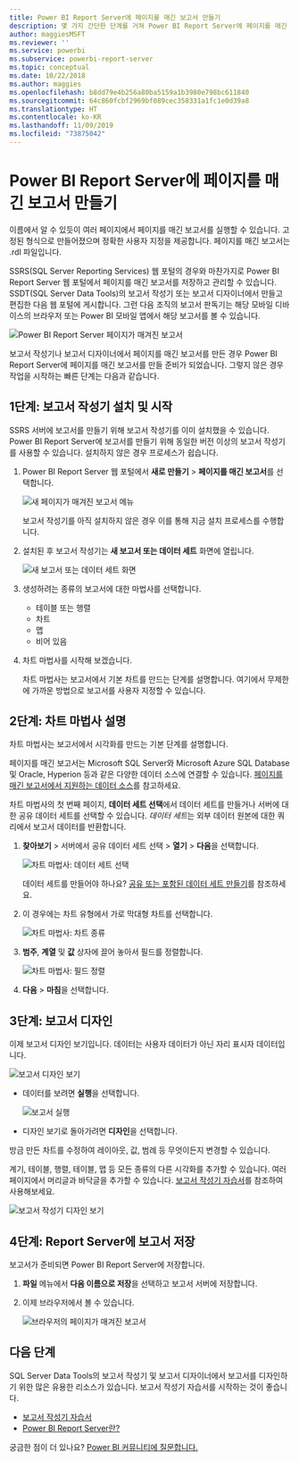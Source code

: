 ```yaml
---
title: Power BI Report Server에 페이지를 매긴 보고서 만들기
description: 몇 가지 간단한 단계를 거쳐 Power BI Report Server에 페이지를 매긴 보고서를 만드는 방법을 알아봅니다.
author: maggiesMSFT
ms.reviewer: ''
ms.service: powerbi
ms.subservice: powerbi-report-server
ms.topic: conceptual
ms.date: 10/22/2018
ms.author: maggies
ms.openlocfilehash: b8dd79e4b256a80ba5159a1b3980e798bc611840
ms.sourcegitcommit: 64c860fcbf2969bf089cec358331a1fc1e0d39a8
ms.translationtype: HT
ms.contentlocale: ko-KR
ms.lasthandoff: 11/09/2019
ms.locfileid: "73875042"
---
```

# <a name="create-a-paginated-report-for-power-bi-report-server"></a>Power BI Report Server에 페이지를 매긴 보고서 만들기
이름에서 알 수 있듯이 여러 페이지에서 페이지를 매긴 보고서를 실행할 수 있습니다. 고정된 형식으로 만들어졌으며 정확한 사용자 지정을 제공합니다. 페이지를 매긴 보고서는 .rdl 파일입니다.

SSRS(SQL Server Reporting Services) 웹 포털의 경우와 마찬가지로 Power BI Report Server 웹 포털에서 페이지를 매긴 보고서를 저장하고 관리할 수 있습니다. SSDT(SQL Server Data Tools)의 보고서 작성기 또는 보고서 디자이너에서 만들고 편집한 다음 웹 포털에 게시합니다. 그런 다음 조직의 보고서 판독기는 해당 모바일 디바이스의 브라우저 또는 Power BI 모바일 앱에서 해당 보고서를 볼 수 있습니다.

![Power BI Report Server 페이지가 매겨진 보고서](media/quickstart-create-paginated-report/reportserver-paginated-report.png)

보고서 작성기나 보고서 디자이너에서 페이지를 매긴 보고서를 만든 경우 Power BI Report Server에 페이지를 매긴 보고서를 만들 준비가 되었습니다. 그렇지 않은 경우 작업을 시작하는 빠른 단계는 다음과 같습니다.

## <a name="step-1-install-and-start-report-builder"></a>1단계: 보고서 작성기 설치 및 시작
SSRS 서버에 보고서를 만들기 위해 보고서 작성기를 이미 설치했을 수 있습니다. Power BI Report Server에 보고서를 만들기 위해 동일한 버전 이상의 보고서 작성기를 사용할 수 있습니다. 설치하지 않은 경우 프로세스가 쉽습니다.

1. Power BI Report Server 웹 포털에서 **새로 만들기** > **페이지를 매긴 보고서**를 선택합니다.
   
    ![새 페이지가 매겨진 보고서 메뉴](media/quickstart-create-paginated-report/reportserver-new-paginated-report-menu.png)
   
    보고서 작성기를 아직 설치하지 않은 경우 이를 통해 지금 설치 프로세스를 수행합니다.
2. 설치된 후 보고서 작성기는 **새 보고서 또는 데이터 세트** 화면에 열립니다.
   
    ![새 보고서 또는 데이터 세트 화면](media/quickstart-create-paginated-report/reportserver-paginated-new-report-screen.png)
3. 생성하려는 종류의 보고서에 대한 마법사를 선택합니다.
   
   * 테이블 또는 행렬
   * 차트
   * 맵
   * 비어 있음
4. 차트 마법사를 시작해 보겠습니다.
   
    차트 마법사는 보고서에서 기본 차트를 만드는 단계를 설명합니다. 여기에서 무제한에 가까운 방법으로 보고서를 사용자 지정할 수 있습니다.

## <a name="step-2-go-through-the-chart-wizard"></a>2단계: 차트 마법사 설명
차트 마법사는 보고서에서 시각화를 만드는 기본 단계를 설명합니다.

페이지를 매긴 보고서는 Microsoft SQL Server와 Microsoft Azure SQL Database 및 Oracle, Hyperion 등과 같은 다양한 데이터 소스에 연결할 수 있습니다. [페이지를 매긴 보고서에서 지원하는 데이터 소스](connect-data-sources.md)를 참고하세요.

차트 마법사의 첫 번째 페이지, **데이터 세트 선택**에서 데이터 세트를 만들거나 서버에 대한 공유 데이터 세트를 선택할 수 있습니다. *데이터 세트*는 외부 데이터 원본에 대한 쿼리에서 보고서 데이터를 반환합니다.

1. **찾아보기** &gt; 서버에서 공유 데이터 세트 선택 &gt; **열기** > **다음**을 선택합니다.
   
    ![차트 마법사: 데이터 세트 선택](media/quickstart-create-paginated-report/reportserver-paginated-choose-dataset.png)
   
     데이터 세트를 만들어야 하나요? [공유 또는 포함된 데이터 세트 만들기](https://docs.microsoft.com/sql/reporting-services/report-data/create-a-shared-dataset-or-embedded-dataset-report-builder-and-ssrs)를 참조하세요.
2. 이 경우에는 차트 유형에서 가로 막대형 차트를 선택합니다.
   
    ![차트 마법사: 차트 종류](media/quickstart-create-paginated-report/reportserver-paginated-choose-chart-type.png)
3. **범주**, **계열** 및 **값** 상자에 끌어 놓아서 필드를 정렬합니다.
   
    ![차트 마법사: 필드 정렬](media/quickstart-create-paginated-report/reportserver-paginated-arrange-fields.png)
4. **다음** > **마침**을 선택합니다.

## <a name="step-3-design-your-report"></a>3단계: 보고서 디자인
이제 보고서 디자인 보기입니다. 데이터는 사용자 데이터가 아닌 자리 표시자 데이터입니다.

![보고서 디자인 보기](media/quickstart-create-paginated-report/reportserver-paginated-preview-report.png)

* 데이터를 보려면 **실행**을 선택합니다.
  
     ![보고서 실행](media/quickstart-create-paginated-report/reportserver-paginated-run-report.png)
* 디자인 보기로 돌아가려면 **디자인**을 선택합니다.

방금 만든 차트를 수정하여 레이아웃, 값, 범례 등 무엇이든지 변경할 수 있습니다.

계기, 테이블, 행렬, 테이블, 맵 등 모든 종류의 다른 시각화를 추가할 수 있습니다. 여러 페이지에서 머리글과 바닥글을 추가할 수 있습니다. [보고서 작성기 자습서](https://docs.microsoft.com/sql/reporting-services/report-builder-tutorials)를 참조하여 사용해보세요.

![보고서 작성기 디자인 보기](media/quickstart-create-paginated-report/reportserver-paginated-finished-design-report.png)

## <a name="step-4-save-your-report-to-the-report-server"></a>4단계: Report Server에 보고서 저장
보고서가 준비되면 Power BI Report Server에 저장합니다.

1. **파일** 메뉴에서 **다음 이름으로 저장**을 선택하고 보고서 서버에 저장합니다. 
2. 이제 브라우저에서 볼 수 있습니다.
   
    ![브라우저의 페이지가 매겨진 보고서](media/quickstart-create-paginated-report/reportserver-paginated-report.png)

## <a name="next-steps"></a>다음 단계
SQL Server Data Tools의 보고서 작성기 및 보고서 디자이너에서 보고서를 디자인하기 위한 많은 유용한 리소스가 있습니다. 보고서 작성기 자습서를 시작하는 것이 좋습니다.

* [보고서 작성기 자습서](https://docs.microsoft.com/sql/reporting-services/report-builder-tutorials)
* [Power BI Report Server란?](get-started.md)  

궁금한 점이 더 있나요? [Power BI 커뮤니티에 질문합니다.](https://community.powerbi.com/)

